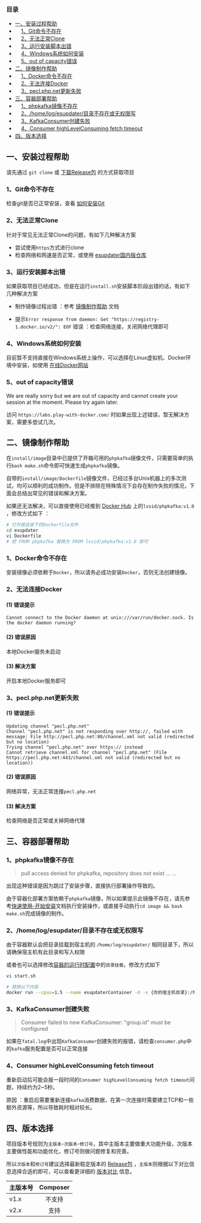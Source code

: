 ### 目录
- [一、安装过程帮助](#1)
- &nbsp;&nbsp;&nbsp;&nbsp;[1、Git命令不存在](#11)
- &nbsp;&nbsp;&nbsp;&nbsp;[2、无法正常Clone](#12)
- &nbsp;&nbsp;&nbsp;&nbsp;[3、运行安装脚本出错](#13)
- &nbsp;&nbsp;&nbsp;&nbsp;[4、Windows系统如何安装](#14)
- &nbsp;&nbsp;&nbsp;&nbsp;[5、out of capacity错误](#15)
- [二、镜像制作帮助](#2)
- &nbsp;&nbsp;&nbsp;&nbsp;[1、Docker命令不存在](#21)
- &nbsp;&nbsp;&nbsp;&nbsp;[2、无法连接Docker](#22)
- &nbsp;&nbsp;&nbsp;&nbsp;[3、pecl.php.net更新失败](#23)
- [三、容器部署帮助](#3)
- &nbsp;&nbsp;&nbsp;&nbsp;[1、phpkafka镜像不存在](#31)
- &nbsp;&nbsp;&nbsp;&nbsp;[2、/home/log/esupdater/目录不存在或无权限写](#32)
- &nbsp;&nbsp;&nbsp;&nbsp;[3、KafkaConsumer创建失败](#33)
- &nbsp;&nbsp;&nbsp;&nbsp;[4、Consumer highLevelConsuming fetch timeout](#34)
- [四、版本选择](#4)

## <span id="1">一、安装过程帮助</span>
请先通过 ```git clone``` 或 [下载Release包](https://github.com/WGrape/esupdater/releases) 的方式获取项目

### <span id="11">1、Git命令不存在</span>
检查git是否已正常安装，查看 [如何安装Git](https://git-scm.com/book/zh/v2/%E8%B5%B7%E6%AD%A5-%E5%AE%89%E8%A3%85-Git)

### <span id="12">2、无法正常Clone</span>
针对于常见无法正常Clone的问题，有如下几种解决方案

- 尝试使用```https```方式进行clone
- 检查网络和网速是否正常，或使用 [esupdater国内版仓库](https://gitee.com/WGrape/esupdater)

### <span id="13">3、运行安装脚本出错</span>
如果获取项目已经成功，但是在运行```install.sh```安装脚本阶段出错的话，有如下几种解决方案

- 制作镜像过程出错 ：参考 [镜像制作帮助](#2) 文档

- 提示```Error response from daemon: Get "https://registry-1.docker.io/v2/": EOF``` 错误 ：检查网络连接，关闭网络代理即可

### <span id="14">4、Windows系统如何安装</span>
目前暂不支持直接在Windows系统上操作，可以选择在Linux虚拟机、Docker环境中安装，如使用 <a href="https://labs.play-with-docker.com/">在线Docker网站</a>

### <span id="15">5、out of capacity错误</span>

We are really sorry but we are out of capacity and cannot create your session at the moment. Please try again later.

访问 ```https://labs.play-with-docker.com/``` 时如果出现上述错误，暂无解决方案，需要多尝试几次。


## <span id="2">二、镜像制作帮助</span>
在```install/image```目录中已提供了开箱可用的```phpkafka```镜像文件，只需要简单的执行```bash make.sh```命令即可快速生成```phpkafka```镜像。

自带的```install/image/Dockerfile```镜像文件，已经过多台Unix机器上的多次测试，均可以顺利的成功制作。但是不排除在特殊情况下会存在制作失败的情况，下面会总结出常见的错误和解决方案。

如果还无法解决，可以直接使用已经推到 [Docker Hub](https://hub.docker.com/repository/docker/lvsid/phpkafka) 上的```lvsid/phpkafka:v1.0``` ，修改方式如下 ：

```bash
# 打开根目录下的Dockerfile文件
cd esupdater
vi Dockerfile
# 把 FROM phpkafka 替换为 FROM lvsid/phpkafka:v1.0 即可
```

### <span id="21">1、Docker命令不存在</span>
安装镜像必须依赖于```Docker```，所以请务必成功安装```Docker```，否则无法创建镜像。

### <span id="22">2、无法连接Docker</span>

#### (1) 错误提示
```text
Cannot connect to the Docker daemon at unix:///var/run/docker.sock. Is the docker daemon running?
```

#### (2) 错误原因
本地Docker服务未启动

#### (3) 解决方案
开启本地Docker服务即可

### <span id="23">3、pecl.php.net更新失败</span>

#### (1) 错误提示
```text
Updating channel "pecl.php.net"
Channel "pecl.php.net" is not responding over http://, failed with message: File http://pecl.php.net:80/channel.xml not valid (redirected but no location)
Trying channel "pecl.php.net" over https:// instead
Cannot retrieve channel.xml for channel "pecl.php.net" (File https://pecl.php.net:443/channel.xml not valid (redirected but no location))
```

#### (2) 错误原因
网络异常，无法正常连接```pecl.php.net```

#### (3) 解决方案
检查网络是否正常或关掉网络代理

## <span id="3">三、容器部署帮助</span>

### <span id="31">1、phpkafka镜像不存在</span>
> pull access denied for phpkafka, repository does not exist ... ...

出现这种错误是因为跳过了安装步骤，直接执行部署操作导致的。

由于容器化部署方案依赖于```phpkafka```镜像，所以如果提示此镜像不存在，请先参考[快速使用-开始安装](../README.md#22)文档执行安装操作，或直接手动执行```cd image && bash make.sh```完成镜像的制作。

### <span id="32">2、/home/log/esupdater/目录不存在或无权限写</span>
由于容器默认会把目录挂载到宿主机的 ```/home/log/esupdater/``` 相同目录下，所以请确保宿主机有此目录和写入权限

或者也可以选择修改[容器的运行时配置](APPLICATION.md#32)中的```目录挂载```，修改方式如下

```bash
vi start.sh

# 替换以下内容
docker run --cpus=1.5 --name esupdaterContainer -d -v {你的宿主机目录}:/home/log/esupdater/ esupdater
```

### <span id="33">3、KafkaConsumer创建失败</span>
> Consumer failed to new KafkaConsumer: "group.id" must be configured

如果在```fatal.log```中出现```KafkaConsumer```创建失败的报错，请检查```consumer.php```中的```kafka```服务配置是否可以正常连接

### <span id="34">4、Consumer highLevelConsuming fetch timeout</span>
重新启动后可能会报一段时间的```Consumer highLevelConsuming fetch timeout```问题，持续约为2~5秒。

原因 ：重启后需要重新连接```kafka```消费数据，在第一次连接时需要建立TCP和一些额外资源等，所以导致耗时相对较长。

## <span id="4">四、版本选择</span>

项目版本号规则为```主版本```-```次版本```-```修订号```，其中主版本主要做重大功能升级，次版本主要做性能和功能优化，修订号则做问题修复和完善。

所以```次版本```和```修订号```建议选择最新稳定版本的 [Release包](https://github.com/WGrape/esupdater/releases) ，```主版本```则根据以下对比信息选择合适的即可，可以查看更详细的 [版本对比](doc/CONTRIBUTING.md#5) 信息。

| 主版本号 | Composer |
| --- | :----:  |
| v1.x | 不支持 |
| v2.x | 支持 |